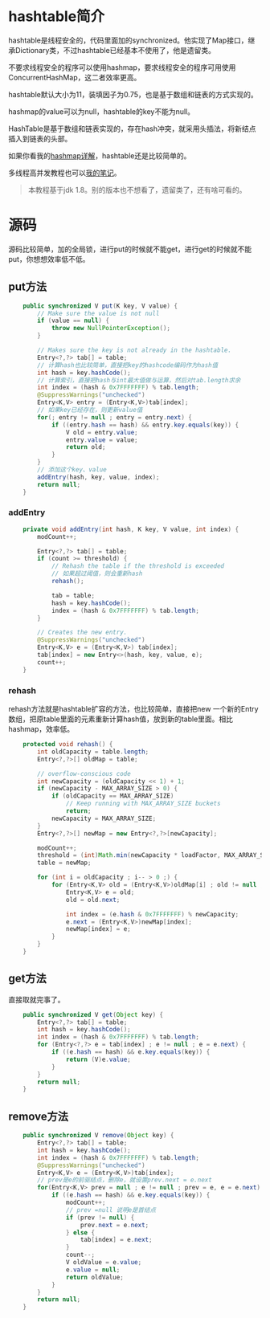 # hashtable简介

hashtable是线程安全的，代码里面加的synchronized。他实现了Map接口，继承Dictionary类，不过hashtable已经基本不使用了，他是遗留类。

不要求线程安全的程序可以使用hashmap，要求线程安全的程序可用使用ConcurrentHashMap，这二者效率更高。

hashtable默认大小为11，装填因子为0.75，也是基于数组和链表的方式实现的。

hashmap的value可以为null，hashtable的key不能为null。

HashTable是基于数组和链表实现的，存在hash冲突，就采用头插法，将新结点插入到链表的头部。

如果你看我的[hashmap详解](https://wardseptember.github.io/notes/#/README)，hashtable还是比较简单的。

多线程高并发教程也可以[我的笔记](https://wardseptember.github.io/notes/#/README)。

> 本教程基于jdk 1.8。别的版本也不想看了，遗留类了，还有啥可看的。



# 源码

源码比较简单，加的全局锁，进行put的时候就不能get，进行get的时候就不能put，你想想效率低不低。

## put方法

```java
    public synchronized V put(K key, V value) {
        // Make sure the value is not null
        if (value == null) {
            throw new NullPointerException();
        }

        // Makes sure the key is not already in the hashtable.
        Entry<?,?> tab[] = table;
        // 计算hash也比较简单，直接把key的hashcode编码作为hash值
        int hash = key.hashCode();
        // 计算索引，直接把hash与int最大值做与运算，然后对tab.length求余
        int index = (hash & 0x7FFFFFFF) % tab.length;
        @SuppressWarnings("unchecked")
        Entry<K,V> entry = (Entry<K,V>)tab[index];
        // 如果key已经存在，则更新value值
        for(; entry != null ; entry = entry.next) {
            if ((entry.hash == hash) && entry.key.equals(key)) {
                V old = entry.value;
                entry.value = value;
                return old;
            }
        }
		// 添加这个key、value
        addEntry(hash, key, value, index);
        return null;
    }
```

### addEntry

```java
    private void addEntry(int hash, K key, V value, int index) {
        modCount++;

        Entry<?,?> tab[] = table;
        if (count >= threshold) {
            // Rehash the table if the threshold is exceeded
            // 如果超过阈值，则会重新hash
            rehash();

            tab = table;
            hash = key.hashCode();
            index = (hash & 0x7FFFFFFF) % tab.length;
        }

        // Creates the new entry.
        @SuppressWarnings("unchecked")
        Entry<K,V> e = (Entry<K,V>) tab[index];
        tab[index] = new Entry<>(hash, key, value, e);
        count++;
    }
```

### rehash

rehash方法就是hashtable扩容的方法，也比较简单，直接把new 一个新的Entry数组，把原table里面的元素重新计算hash值，放到新的table里面。相比hashmap，效率低。

```java
    protected void rehash() {
        int oldCapacity = table.length;
        Entry<?,?>[] oldMap = table;

        // overflow-conscious code
        int newCapacity = (oldCapacity << 1) + 1;
        if (newCapacity - MAX_ARRAY_SIZE > 0) {
            if (oldCapacity == MAX_ARRAY_SIZE)
                // Keep running with MAX_ARRAY_SIZE buckets
                return;
            newCapacity = MAX_ARRAY_SIZE;
        }
        Entry<?,?>[] newMap = new Entry<?,?>[newCapacity];

        modCount++;
        threshold = (int)Math.min(newCapacity * loadFactor, MAX_ARRAY_SIZE + 1);
        table = newMap;

        for (int i = oldCapacity ; i-- > 0 ;) {
            for (Entry<K,V> old = (Entry<K,V>)oldMap[i] ; old != null ; ) {
                Entry<K,V> e = old;
                old = old.next;

                int index = (e.hash & 0x7FFFFFFF) % newCapacity;
                e.next = (Entry<K,V>)newMap[index];
                newMap[index] = e;
            }
        }
    }
```

## get方法

直接取就完事了。

```java
    public synchronized V get(Object key) {
        Entry<?,?> tab[] = table;
        int hash = key.hashCode();
        int index = (hash & 0x7FFFFFFF) % tab.length;
        for (Entry<?,?> e = tab[index] ; e != null ; e = e.next) {
            if ((e.hash == hash) && e.key.equals(key)) {
                return (V)e.value;
            }
        }
        return null;
    }
```

## remove方法

```java
    public synchronized V remove(Object key) {
        Entry<?,?> tab[] = table;
        int hash = key.hashCode();
        int index = (hash & 0x7FFFFFFF) % tab.length;
        @SuppressWarnings("unchecked")
        Entry<K,V> e = (Entry<K,V>)tab[index];
        // prev是e的前驱结点，删除e，就设置prev.next = e.next
        for(Entry<K,V> prev = null ; e != null ; prev = e, e = e.next) {
            if ((e.hash == hash) && e.key.equals(key)) {
                modCount++;
                // prev =null 说明e是首结点
                if (prev != null) {
                    prev.next = e.next;
                } else {
                    tab[index] = e.next;
                }
                count--;
                V oldValue = e.value;
                e.value = null;
                return oldValue;
            }
        }
        return null;
    }
```

